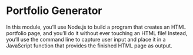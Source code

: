# Portfolio Generator

In this module, you’ll use Node.js to build a program that creates an HTML portfolio page, and you’ll do it without ever touching an HTML file! Instead, you’ll use the command line to capture user input and place it in a JavaScript function that provides the finished HTML page as output.